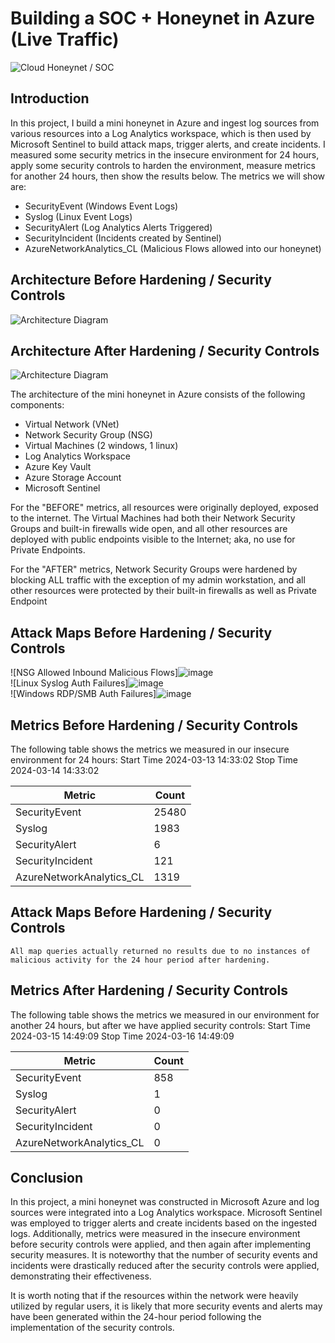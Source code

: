 # Building a SOC + Honeynet in Azure (Live Traffic)
![Cloud Honeynet / SOC](https://i.imgur.com/ZWxe03e.jpg)

## Introduction

In this project, I build a mini honeynet in Azure and ingest log sources from various resources into a Log Analytics workspace, which is then used by Microsoft Sentinel to build attack maps, trigger alerts, and create incidents. I measured some security metrics in the insecure environment for 24 hours, apply some security controls to harden the environment, measure metrics for another 24 hours, then show the results below. The metrics we will show are:

- SecurityEvent (Windows Event Logs)
- Syslog (Linux Event Logs)
- SecurityAlert (Log Analytics Alerts Triggered)
- SecurityIncident (Incidents created by Sentinel)
- AzureNetworkAnalytics_CL (Malicious Flows allowed into our honeynet)

## Architecture Before Hardening / Security Controls
![Architecture Diagram](https://i.imgur.com/aBDwnKb.jpg)

## Architecture After Hardening / Security Controls
![Architecture Diagram](https://i.imgur.com/YQNa9Pp.jpg)

The architecture of the mini honeynet in Azure consists of the following components:

- Virtual Network (VNet)
- Network Security Group (NSG)
- Virtual Machines (2 windows, 1 linux)
- Log Analytics Workspace
- Azure Key Vault
- Azure Storage Account
- Microsoft Sentinel

For the "BEFORE" metrics, all resources were originally deployed, exposed to the internet. The Virtual Machines had both their Network Security Groups and built-in firewalls wide open, and all other resources are deployed with public endpoints visible to the Internet; aka, no use for Private Endpoints.

For the "AFTER" metrics, Network Security Groups were hardened by blocking ALL traffic with the exception of my admin workstation, and all other resources were protected by their built-in firewalls as well as Private Endpoint

## Attack Maps Before Hardening / Security Controls
![NSG Allowed Inbound Malicious Flows]![image](https://github.com/olawills6/Azure-Soc/assets/145821831/ac716c82-eabc-4cde-a048-9966532aa6b6)<br>
![Linux Syslog Auth Failures]![image](https://github.com/olawills6/Azure-Soc/assets/145821831/6db7031a-580e-4b37-893c-e1c212eed6e2)<br>
![Windows RDP/SMB Auth Failures]![image](https://github.com/olawills6/Azure-Soc/assets/145821831/95cabed4-05f8-421a-8808-0a4fc9979985)<br>

## Metrics Before Hardening / Security Controls

The following table shows the metrics we measured in our insecure environment for 24 hours:
Start Time 2024-03-13 14:33:02
Stop Time 2024-03-14 14:33:02

| Metric                   | Count
| ------------------------ | -----
| SecurityEvent            | 25480
| Syslog                   | 1983
| SecurityAlert            | 6
| SecurityIncident         | 121
| AzureNetworkAnalytics_CL | 1319

## Attack Maps Before Hardening / Security Controls

```All map queries actually returned no results due to no instances of malicious activity for the 24 hour period after hardening.```

## Metrics After Hardening / Security Controls

The following table shows the metrics we measured in our environment for another 24 hours, but after we have applied security controls:
Start Time 2024-03-15 14:49:09
Stop Time	2024-03-16 14:49:09

| Metric                   | Count
| ------------------------ | -----
| SecurityEvent            | 858
| Syslog                   | 1
| SecurityAlert            | 0
| SecurityIncident         | 0
| AzureNetworkAnalytics_CL | 0

## Conclusion

In this project, a mini honeynet was constructed in Microsoft Azure and log sources were integrated into a Log Analytics workspace. Microsoft Sentinel was employed to trigger alerts and create incidents based on the ingested logs. Additionally, metrics were measured in the insecure environment before security controls were applied, and then again after implementing security measures. It is noteworthy that the number of security events and incidents were drastically reduced after the security controls were applied, demonstrating their effectiveness.

It is worth noting that if the resources within the network were heavily utilized by regular users, it is likely that more security events and alerts may have been generated within the 24-hour period following the implementation of the security controls.
